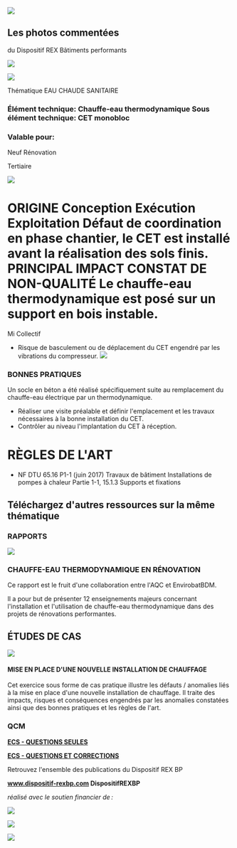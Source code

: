 ![](<images/CET sur support stable/_page_0_Picture_0.jpeg>)

## Les photos commentées

du Dispositif REX Bâtiments performants

![](<images/CET sur support stable/_page_0_Picture_3.jpeg>)

![](<images/CET sur support stable/_page_0_Picture_4.jpeg>)

Thématique EAU CHAUDE SANITAIRE

### Élément technique: Chauffe-eau thermodynamique Sous élément technique: CET monobloc

### Valable pour:

 Neuf Rénovation

Tertiaire

![](<images/CET sur support stable/_page_0_Picture_10.jpeg>)

# ORIGINE Conception Exécution Exploitation Défaut de coordination en phase chantier, le CET est installé avant la réalisation des sols finis. PRINCIPAL IMPACT CONSTAT DE NON-QUALITÉ Le chauffe-eau thermodynamique est posé sur un support en bois instable.

 Mi Collectif

- Risque de basculement ou de déplacement du CET engendré par les vibrations du compresseur.
![](<images/CET sur support stable/_page_0_Picture_13.jpeg>)

### BONNES PRATIQUES

Un socle en béton a été réalisé spécifiquement suite au remplacement du chauffe-eau électrique par un thermodynamique.

- Réaliser une visite préalable et définir l'emplacement et les travaux nécessaires à la bonne installation du CET.
- Contrôler au niveau l'implantation du CET à réception.

# RÈGLES DE L'ART

- NF DTU 65.16 P1-1 (juin 2017) Travaux de bâtiment Installations de pompes à chaleur Partie 1-1, 15.1.3 Supports et fixations
## Téléchargez d'autres ressources sur la même thématique

### RAPPORTS

![](<images/CET sur support stable/_page_1_Picture_4.jpeg>)

### **CHAUFFE-EAU THERMODYNAMIQUE EN RÉNOVATION**

Ce rapport est le fruit d'une collaboration entre l'AQC et EnvirobatBDM.

Il a pour but de présenter 12 enseignements majeurs concernant l'installation et l'utilisation de chauffe-eau thermodynamique dans des projets de rénovations performantes.

## ÉTUDES DE CAS

![](<images/CET sur support stable/_page_1_Picture_9.jpeg>)

#### **MISE EN PLACE D'UNE NOUVELLE INSTALLATION DE CHAUFFAGE**

Cet exercice sous forme de cas pratique illustre les défauts / anomalies liés à la mise en place d'une nouvelle installation de chauffage. Il traite des impacts, risques et conséquences engendrés par les anomalies constatées ainsi que des bonnes pratiques et les règles de l'art.

### QCM

**[ECS - QUESTIONS SEULES](https://www.dispositif-rexbp.com/sites/default/files/fichier_pdf/rexbbc-qcm_ecs_-janvier_2017_5.pdf)**

**[ECS - QUESTIONS ET CORRECTIONS](https://www.dispositif-rexbp.com/sites/default/files/fichier_pdf/correction_rexbbc-_ecs.pdf)**

Retrouvez l'ensemble des publications du Dispositif REX BP

**www.dispositif-rexbp.com DispositifREXBP**

*réalisé avec le soutien financier de :*

![](<images/CET sur support stable/_page_1_Picture_19.jpeg>)

![](<images/CET sur support stable/_page_1_Picture_20.jpeg>)

![](<images/CET sur support stable/_page_1_Picture_21.jpeg>)